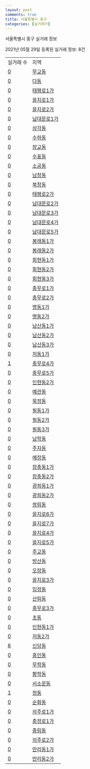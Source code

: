 ```yaml
---
layout: post
comments: true
title: 서울특별시 중구
categories: [실거래가]
---
```


서울특별시 중구 실거래 정보

2021년 05월 29일 등록된 실거래 정보: 8건


<table>
  <tr>
    <td>실거래 수</td>
    <td>지역</td>
  </tr>

  
  <tr>
    <td><a href="1114010100.html">0</a></td>
    <td><a href="1114010100.html">무교동</a></td>
  </tr>
    

  <tr>
    <td><a href="1114010200.html">0</a></td>
    <td><a href="1114010200.html">다동</a></td>
  </tr>
    

  <tr>
    <td><a href="1114010300.html">0</a></td>
    <td><a href="1114010300.html">태평로1가</a></td>
  </tr>
    

  <tr>
    <td><a href="1114010400.html">0</a></td>
    <td><a href="1114010400.html">을지로1가</a></td>
  </tr>
    

  <tr>
    <td><a href="1114010500.html">0</a></td>
    <td><a href="1114010500.html">을지로2가</a></td>
  </tr>
    

  <tr>
    <td><a href="1114010600.html">0</a></td>
    <td><a href="1114010600.html">남대문로1가</a></td>
  </tr>
    

  <tr>
    <td><a href="1114010700.html">0</a></td>
    <td><a href="1114010700.html">삼각동</a></td>
  </tr>
    

  <tr>
    <td><a href="1114010800.html">0</a></td>
    <td><a href="1114010800.html">수하동</a></td>
  </tr>
    

  <tr>
    <td><a href="1114010900.html">0</a></td>
    <td><a href="1114010900.html">장교동</a></td>
  </tr>
    

  <tr>
    <td><a href="1114011000.html">0</a></td>
    <td><a href="1114011000.html">수표동</a></td>
  </tr>
    

  <tr>
    <td><a href="1114011100.html">0</a></td>
    <td><a href="1114011100.html">소공동</a></td>
  </tr>
    

  <tr>
    <td><a href="1114011200.html">0</a></td>
    <td><a href="1114011200.html">남창동</a></td>
  </tr>
    

  <tr>
    <td><a href="1114011300.html">0</a></td>
    <td><a href="1114011300.html">북창동</a></td>
  </tr>
    

  <tr>
    <td><a href="1114011400.html">0</a></td>
    <td><a href="1114011400.html">태평로2가</a></td>
  </tr>
    

  <tr>
    <td><a href="1114011500.html">0</a></td>
    <td><a href="1114011500.html">남대문로2가</a></td>
  </tr>
    

  <tr>
    <td><a href="1114011600.html">0</a></td>
    <td><a href="1114011600.html">남대문로3가</a></td>
  </tr>
    

  <tr>
    <td><a href="1114011700.html">0</a></td>
    <td><a href="1114011700.html">남대문로4가</a></td>
  </tr>
    

  <tr>
    <td><a href="1114011800.html">0</a></td>
    <td><a href="1114011800.html">남대문로5가</a></td>
  </tr>
    

  <tr>
    <td><a href="1114011900.html">0</a></td>
    <td><a href="1114011900.html">봉래동1가</a></td>
  </tr>
    

  <tr>
    <td><a href="1114012000.html">0</a></td>
    <td><a href="1114012000.html">봉래동2가</a></td>
  </tr>
    

  <tr>
    <td><a href="1114012100.html">0</a></td>
    <td><a href="1114012100.html">회현동1가</a></td>
  </tr>
    

  <tr>
    <td><a href="1114012200.html">0</a></td>
    <td><a href="1114012200.html">회현동2가</a></td>
  </tr>
    

  <tr>
    <td><a href="1114012300.html">0</a></td>
    <td><a href="1114012300.html">회현동3가</a></td>
  </tr>
    

  <tr>
    <td><a href="1114012400.html">0</a></td>
    <td><a href="1114012400.html">충무로1가</a></td>
  </tr>
    

  <tr>
    <td><a href="1114012500.html">0</a></td>
    <td><a href="1114012500.html">충무로2가</a></td>
  </tr>
    

  <tr>
    <td><a href="1114012600.html">0</a></td>
    <td><a href="1114012600.html">명동1가</a></td>
  </tr>
    

  <tr>
    <td><a href="1114012700.html">0</a></td>
    <td><a href="1114012700.html">명동2가</a></td>
  </tr>
    

  <tr>
    <td><a href="1114012800.html">0</a></td>
    <td><a href="1114012800.html">남산동1가</a></td>
  </tr>
    

  <tr>
    <td><a href="1114012900.html">0</a></td>
    <td><a href="1114012900.html">남산동2가</a></td>
  </tr>
    

  <tr>
    <td><a href="1114013000.html">0</a></td>
    <td><a href="1114013000.html">남산동3가</a></td>
  </tr>
    

  <tr>
    <td><a href="1114013100.html">0</a></td>
    <td><a href="1114013100.html">저동1가</a></td>
  </tr>
    

  <tr>
    <td><a href="1114013200.html">1</a></td>
    <td><a href="1114013200.html">충무로4가</a></td>
  </tr>
    

  <tr>
    <td><a href="1114013300.html">0</a></td>
    <td><a href="1114013300.html">충무로5가</a></td>
  </tr>
    

  <tr>
    <td><a href="1114013400.html">0</a></td>
    <td><a href="1114013400.html">인현동2가</a></td>
  </tr>
    

  <tr>
    <td><a href="1114013500.html">0</a></td>
    <td><a href="1114013500.html">예관동</a></td>
  </tr>
    

  <tr>
    <td><a href="1114013600.html">0</a></td>
    <td><a href="1114013600.html">묵정동</a></td>
  </tr>
    

  <tr>
    <td><a href="1114013700.html">0</a></td>
    <td><a href="1114013700.html">필동1가</a></td>
  </tr>
    

  <tr>
    <td><a href="1114013800.html">0</a></td>
    <td><a href="1114013800.html">필동2가</a></td>
  </tr>
    

  <tr>
    <td><a href="1114013900.html">0</a></td>
    <td><a href="1114013900.html">필동3가</a></td>
  </tr>
    

  <tr>
    <td><a href="1114014000.html">0</a></td>
    <td><a href="1114014000.html">남학동</a></td>
  </tr>
    

  <tr>
    <td><a href="1114014100.html">0</a></td>
    <td><a href="1114014100.html">주자동</a></td>
  </tr>
    

  <tr>
    <td><a href="1114014200.html">0</a></td>
    <td><a href="1114014200.html">예장동</a></td>
  </tr>
    

  <tr>
    <td><a href="1114014300.html">0</a></td>
    <td><a href="1114014300.html">장충동1가</a></td>
  </tr>
    

  <tr>
    <td><a href="1114014400.html">0</a></td>
    <td><a href="1114014400.html">장충동2가</a></td>
  </tr>
    

  <tr>
    <td><a href="1114014500.html">0</a></td>
    <td><a href="1114014500.html">광희동1가</a></td>
  </tr>
    

  <tr>
    <td><a href="1114014600.html">0</a></td>
    <td><a href="1114014600.html">광희동2가</a></td>
  </tr>
    

  <tr>
    <td><a href="1114014700.html">0</a></td>
    <td><a href="1114014700.html">쌍림동</a></td>
  </tr>
    

  <tr>
    <td><a href="1114014800.html">0</a></td>
    <td><a href="1114014800.html">을지로6가</a></td>
  </tr>
    

  <tr>
    <td><a href="1114014900.html">0</a></td>
    <td><a href="1114014900.html">을지로7가</a></td>
  </tr>
    

  <tr>
    <td><a href="1114015000.html">0</a></td>
    <td><a href="1114015000.html">을지로4가</a></td>
  </tr>
    

  <tr>
    <td><a href="1114015100.html">0</a></td>
    <td><a href="1114015100.html">을지로5가</a></td>
  </tr>
    

  <tr>
    <td><a href="1114015200.html">0</a></td>
    <td><a href="1114015200.html">주교동</a></td>
  </tr>
    

  <tr>
    <td><a href="1114015300.html">0</a></td>
    <td><a href="1114015300.html">방산동</a></td>
  </tr>
    

  <tr>
    <td><a href="1114015400.html">0</a></td>
    <td><a href="1114015400.html">오장동</a></td>
  </tr>
    

  <tr>
    <td><a href="1114015500.html">0</a></td>
    <td><a href="1114015500.html">을지로3가</a></td>
  </tr>
    

  <tr>
    <td><a href="1114015600.html">0</a></td>
    <td><a href="1114015600.html">입정동</a></td>
  </tr>
    

  <tr>
    <td><a href="1114015700.html">0</a></td>
    <td><a href="1114015700.html">산림동</a></td>
  </tr>
    

  <tr>
    <td><a href="1114015800.html">0</a></td>
    <td><a href="1114015800.html">충무로3가</a></td>
  </tr>
    

  <tr>
    <td><a href="1114015900.html">0</a></td>
    <td><a href="1114015900.html">초동</a></td>
  </tr>
    

  <tr>
    <td><a href="1114016000.html">0</a></td>
    <td><a href="1114016000.html">인현동1가</a></td>
  </tr>
    

  <tr>
    <td><a href="1114016100.html">0</a></td>
    <td><a href="1114016100.html">저동2가</a></td>
  </tr>
    

  <tr>
    <td><a href="1114016200.html">6</a></td>
    <td><a href="1114016200.html">신당동</a></td>
  </tr>
    

  <tr>
    <td><a href="1114016300.html">0</a></td>
    <td><a href="1114016300.html">흥인동</a></td>
  </tr>
    

  <tr>
    <td><a href="1114016400.html">0</a></td>
    <td><a href="1114016400.html">무학동</a></td>
  </tr>
    

  <tr>
    <td><a href="1114016500.html">0</a></td>
    <td><a href="1114016500.html">황학동</a></td>
  </tr>
    

  <tr>
    <td><a href="1114016600.html">0</a></td>
    <td><a href="1114016600.html">서소문동</a></td>
  </tr>
    

  <tr>
    <td><a href="1114016700.html">1</a></td>
    <td><a href="1114016700.html">정동</a></td>
  </tr>
    

  <tr>
    <td><a href="1114016800.html">0</a></td>
    <td><a href="1114016800.html">순화동</a></td>
  </tr>
    

  <tr>
    <td><a href="1114016900.html">0</a></td>
    <td><a href="1114016900.html">의주로1가</a></td>
  </tr>
    

  <tr>
    <td><a href="1114017000.html">0</a></td>
    <td><a href="1114017000.html">충정로1가</a></td>
  </tr>
    

  <tr>
    <td><a href="1114017100.html">0</a></td>
    <td><a href="1114017100.html">중림동</a></td>
  </tr>
    

  <tr>
    <td><a href="1114017200.html">0</a></td>
    <td><a href="1114017200.html">의주로2가</a></td>
  </tr>
    

  <tr>
    <td><a href="1114017300.html">0</a></td>
    <td><a href="1114017300.html">만리동1가</a></td>
  </tr>
    

  <tr>
    <td><a href="1114017400.html">0</a></td>
    <td><a href="1114017400.html">만리동2가</a></td>
  </tr>
    


</table>
    
